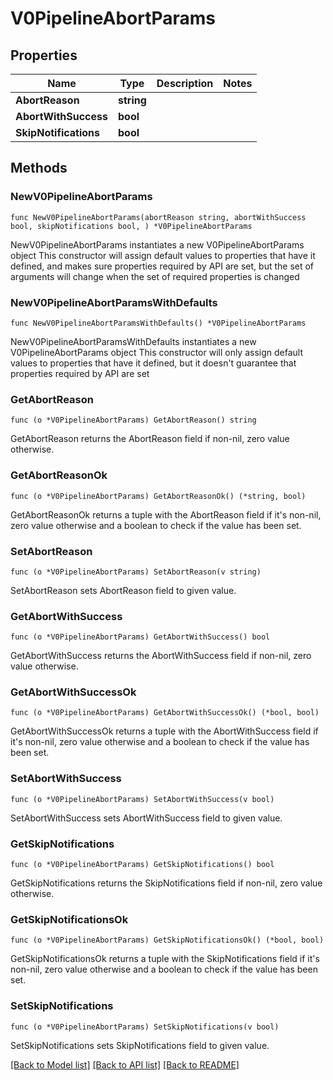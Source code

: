 # V0PipelineAbortParams

## Properties

Name | Type | Description | Notes
------------ | ------------- | ------------- | -------------
**AbortReason** | **string** |  | 
**AbortWithSuccess** | **bool** |  | 
**SkipNotifications** | **bool** |  | 

## Methods

### NewV0PipelineAbortParams

`func NewV0PipelineAbortParams(abortReason string, abortWithSuccess bool, skipNotifications bool, ) *V0PipelineAbortParams`

NewV0PipelineAbortParams instantiates a new V0PipelineAbortParams object
This constructor will assign default values to properties that have it defined,
and makes sure properties required by API are set, but the set of arguments
will change when the set of required properties is changed

### NewV0PipelineAbortParamsWithDefaults

`func NewV0PipelineAbortParamsWithDefaults() *V0PipelineAbortParams`

NewV0PipelineAbortParamsWithDefaults instantiates a new V0PipelineAbortParams object
This constructor will only assign default values to properties that have it defined,
but it doesn't guarantee that properties required by API are set

### GetAbortReason

`func (o *V0PipelineAbortParams) GetAbortReason() string`

GetAbortReason returns the AbortReason field if non-nil, zero value otherwise.

### GetAbortReasonOk

`func (o *V0PipelineAbortParams) GetAbortReasonOk() (*string, bool)`

GetAbortReasonOk returns a tuple with the AbortReason field if it's non-nil, zero value otherwise
and a boolean to check if the value has been set.

### SetAbortReason

`func (o *V0PipelineAbortParams) SetAbortReason(v string)`

SetAbortReason sets AbortReason field to given value.


### GetAbortWithSuccess

`func (o *V0PipelineAbortParams) GetAbortWithSuccess() bool`

GetAbortWithSuccess returns the AbortWithSuccess field if non-nil, zero value otherwise.

### GetAbortWithSuccessOk

`func (o *V0PipelineAbortParams) GetAbortWithSuccessOk() (*bool, bool)`

GetAbortWithSuccessOk returns a tuple with the AbortWithSuccess field if it's non-nil, zero value otherwise
and a boolean to check if the value has been set.

### SetAbortWithSuccess

`func (o *V0PipelineAbortParams) SetAbortWithSuccess(v bool)`

SetAbortWithSuccess sets AbortWithSuccess field to given value.


### GetSkipNotifications

`func (o *V0PipelineAbortParams) GetSkipNotifications() bool`

GetSkipNotifications returns the SkipNotifications field if non-nil, zero value otherwise.

### GetSkipNotificationsOk

`func (o *V0PipelineAbortParams) GetSkipNotificationsOk() (*bool, bool)`

GetSkipNotificationsOk returns a tuple with the SkipNotifications field if it's non-nil, zero value otherwise
and a boolean to check if the value has been set.

### SetSkipNotifications

`func (o *V0PipelineAbortParams) SetSkipNotifications(v bool)`

SetSkipNotifications sets SkipNotifications field to given value.



[[Back to Model list]](../README.md#documentation-for-models) [[Back to API list]](../README.md#documentation-for-api-endpoints) [[Back to README]](../README.md)


